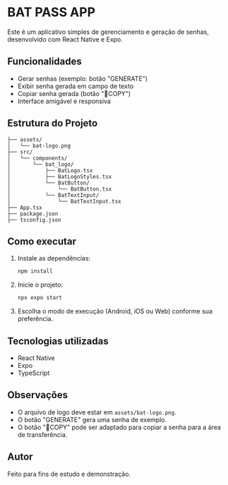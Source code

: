 # BAT PASS APP

Este é um aplicativo simples de gerenciamento e geração de senhas, desenvolvido com React Native e Expo.

## Funcionalidades
- Gerar senhas (exemplo: botão "GENERATE")
- Exibir senha gerada em campo de texto
- Copiar senha gerada (botão "👾COPY")
- Interface amigável e responsiva

## Estrutura do Projeto
```
├── assets/
│   └── bat-logo.png
├── src/
│   └── components/
│       └── bat_logo/
│           ├── BatLogo.tsx
│           ├── BatLogoStyles.tsx
│           └── BatButton/
│               └── BatButton.tsx
│           └── BatTextInput/
│               └── BatTextInput.tsx
├── App.tsx
├── package.json
├── tsconfig.json
```

## Como executar
1. Instale as dependências:
   ```bash
   npm install
   ```
2. Inicie o projeto:
   ```bash
   npx expo start
   ```
3. Escolha o modo de execução (Android, iOS ou Web) conforme sua preferência.

## Tecnologias utilizadas
- React Native
- Expo
- TypeScript

## Observações
- O arquivo de logo deve estar em `assets/bat-logo.png`.
- O botão "GENERATE" gera uma senha de exemplo.
- O botão "👾COPY" pode ser adaptado para copiar a senha para a área de transferência.

## Autor
Feito para fins de estudo e demonstração.
